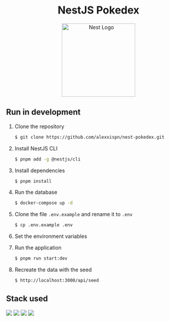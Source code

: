 <h1 align="center">NestJS Pokedex</h1>
<p align="center">
  <a href="http://nestjs.com/" target="blank"><img src="https://nestjs.com/img/logo-small.svg" width="200" alt="Nest Logo" /></a>
</p>

## Run in development

1. Clone the repository

   ```bash
   $ git clone https://github.com/alexxispn/nest-pokedex.git
   ```

2. Install NestJS CLI

   ```bash
   $ pnpm add -g @nestjs/cli
   ```

3. Install dependencies

   ```bash
   $ pnpm install
   ```

4. Run the database

   ```bash
   $ docker-compose up -d
   ```

5. Clone the file `.env.example` and rename it to `.env`

   ```bash
   $ cp .env.example .env
   ```
   
6. Set the environment variables
   
7. Run the application

   ```bash
   $ pnpm run start:dev
   ```

8. Recreate the data with the seed

   ```bash
   $ http://localhost:3000/api/seed
   ```

## Stack used

<a href="#"><img src="https://img.shields.io/badge/-NestJS-E0234E?style=for-the-badge&logo=NestJS&"></a>
<a href="#"><img src="https://img.shields.io/badge/-Docker-2496ED?style=for-the-badge&logo=Docker&logoColor=white"></a>
<a href="#"><img src="https://img.shields.io/badge/-MongoDB-47A248?style=for-the-badge&logo=MongoDB&logoColor=white"></a>
<a href="#"><img src="https://img.shields.io/badge/-TypeScript-3178C6?style=for-the-badge&logo=TypeScript&logoColor=white"></a>
